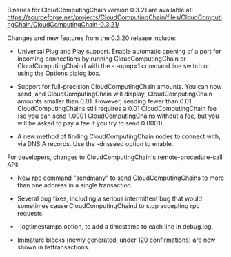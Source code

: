 Binaries for CloudComputingChain version 0.3.21 are available at:
  https://sourceforge.net/projects/CloudComputingChain/files/CloudComputingChain/CloudComputingChain-0.3.21/

Changes and new features from the 0.3.20 release include:

* Universal Plug and Play support.  Enable automatic opening of a port for incoming connections by running CloudComputingChain or CloudComputingChaind with the - -upnp=1 command line switch or using the Options dialog box.

* Support for full-precision CloudComputingChain amounts.  You can now send, and CloudComputingChain will display, CloudComputingChain amounts smaller than 0.01.  However, sending fewer than 0.01 CloudComputingChains still requires a 0.01 CloudComputingChain fee (so you can send 1.0001 CloudComputingChains without a fee, but you will be asked to pay a fee if you try to send 0.0001).

* A new method of finding CloudComputingChain nodes to connect with, via DNS A records. Use the -dnsseed option to enable.

For developers, changes to CloudComputingChain's remote-procedure-call API:

* New rpc command "sendmany" to send CloudComputingChains to more than one address in a single transaction.

* Several bug fixes, including a serious intermittent bug that would sometimes cause CloudComputingChaind to stop accepting rpc requests. 

* -logtimestamps option, to add a timestamp to each line in debug.log.

* Immature blocks (newly generated, under 120 confirmations) are now shown in listtransactions.
